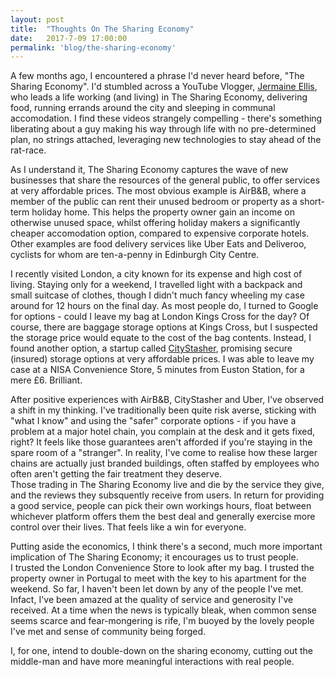```yaml
---
layout: post
title:  "Thoughts On The Sharing Economy"
date:   2017-7-09 17:00:00
permalink: 'blog/the-sharing-economy'
---
```


A few months ago, I encountered a phrase I'd never heard before, "The Sharing Economy". I'd stumbled across a YouTube Vlogger, [Jermaine Ellis](https://www.youtube.com/user/901cali), who leads a life working (and living) in The Sharing Economy, delivering food, running errands around the city and sleeping in communal accomodation. I find these videos strangely compelling - there's something liberating about a guy making his way through life with no pre-determined plan, no strings attached, leveraging new technologies to stay ahead of the rat-race.

As I understand it, The Sharing Economy captures the wave of new businesses that share the resources of the general public, to offer services at very affordable prices. The most obvious example is AirB&B, where a member of the public can rent their unused bedroom or property as a short-term holiday home. This helps the property owner gain an income on otherwise unused space, whilst offering holiday makers a significantly cheaper accomodation option, compared to expensive corporate hotels.
Other examples are food delivery services like Uber Eats and Deliveroo, cyclists for whom are ten-a-penny in Edinburgh City Centre.

I recently visited London, a city known for its expense and high cost of living. Staying only for a weekend, I travelled light with a backpack and small suitcase of clothes, though I didn't much fancy wheeling my case around for 12 hours on the final day. As most people do, I turned to Google for options - could I leave my bag at London Kings Cross for the day? Of course, there are baggage storage options at Kings Cross, but I suspected the storage price would equate to the cost of the bag contents. Instead, I found another option, a startup called [CityStasher](https://www.citystasher.com), promising secure (insured) storage options at very affordable prices. I was able to leave my case at a NISA Convenience Store, 5 minutes from Euston Station, for a mere £6. Brilliant.

After positive experiences with AirB&B, CityStasher and Uber, I've observed a shift in my thinking. I've traditionally been quite risk averse, sticking with "what I know" and using the "safer" corporate options - if you have a problem at a major hotel chain, you complain at the desk and it gets fixed, right? It feels like those guarantees aren't afforded if you're staying in the spare room of a "stranger". In reality, I've come to realise how these larger chains are actually just branded buildings, often staffed by employees who often aren't getting the fair treatment they deserve.  
Those trading in The Sharing Economy live and die by the service they give, and the reviews they subsquently receive from users. In return for providing a good service, people can pick their own workings hours, float between whichever platform offers them the best deal and generally exercise more control over their lives. That feels like a win for everyone.

Putting aside the economics, I think there's a second, much more important implication of The Sharing Economy; it encourages us to trust people.  
I trusted the London Convenience Store to look after my bag. I trusted the property owner in Portugal to meet with the key to his apartment for the weekend. So far, I haven't been let down by any of the people I've met. Infact, I've been amazed at the quality of service and generosity I've received. At a time when the news is typically bleak, when common sense seems scarce and fear-mongering is rife, I'm buoyed by the lovely people I've met and sense of community being forged.

I, for one, intend to double-down on the sharing economy, cutting out the middle-man and have more meaningful interactions with real people.
